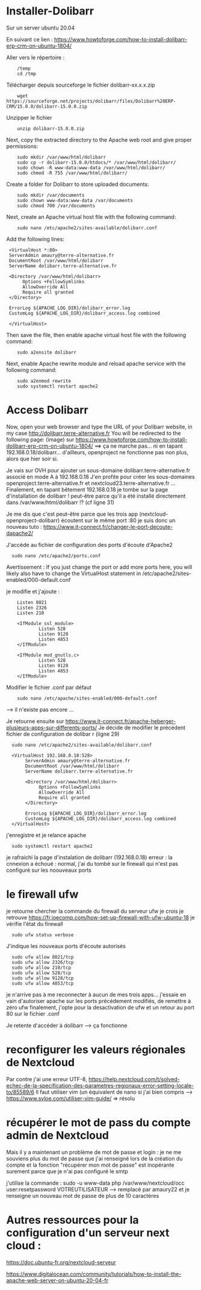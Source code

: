 # Installer-Dolibarr
Sur un server ubuntu 20.04

En suivant ce lien : 
https://www.howtoforge.com/how-to-install-dolibarr-erp-crm-on-ubuntu-1804/

Aller vers le répertoire :

        /temp
        cd /tmp 
    
Télécharger depuis sourceforge le fichier dolibarr-xx.x.x.zip

        wget https://sourceforge.net/projects/dolibarr/files/Dolibarr%20ERP-CRM/15.0.0/dolibarr-15.0.0.zip
Unzipper le fichier

        unzip dolibarr-15.0.0.zip

Next, copy the extracted directory to the Apache web root and give proper permissions:

        sudo mkdir /var/www/html/dolibarr
        sudo cp -r dolibarr-15.0.0/htdocs/* /var/www/html/dolibarr/
        sudo chown -R www-data:www-data /var/www/html/dolibarr/
        sudo chmod -R 755 /var/www/html/dolibarr/

Create a folder for Dolibarr to store uploaded documents:

        sudo mkdir /var/documents
        sudo chown www-data:www-data /var/documents
        sudo chmod 700 /var/documents

Next, create an Apache virtual host file with the following command:

        sudo nano /etc/apache2/sites-available/dolibarr.conf
Add the following lines:

     <VirtualHost *:80>
     ServerAdmin amaury@terre-alternative.fr
     DocumentRoot /var/www/html/dolibarr
     ServerName dolibarr.terre-alternative.fr

     <Directory /var/www/html/dolibarr>
          Options +FollowSymlinks
          AllowOverride All
          Require all granted
     </Directory>

     ErrorLog ${APACHE_LOG_DIR}/dolibarr_error.log
     CustomLog ${APACHE_LOG_DIR}/dolibarr_access.log combined
     
     </VirtualHost>

Then save the file, then enable apache virtual host file with the following command:

        sudo a2ensite dolibarr
Next, enable Apache rewrite module and reload apache service with the following command:

        sudo a2enmod rewrite
        sudo systemctl restart apache2

# Access Dolibarr

Now, open your web browser and type the URL of your Dolibarr website, 
in my case http://dolibarr.terre-alternative.fr You will be redirected to the following page: (image) sur https://www.howtoforge.com/how-to-install-dolibarr-erp-crm-on-ubuntu-1804/
==> ça ne marche pas... ni en tapant 192.168.0.18/dolibarr...  d'ailleurs, openproject ne fonctionne pas non plus, alors  que  hier soir si.

Je vais sur OVH pour ajouter un sous-domaine dolibarr.terre-alternative.fr associé en mode A à 192.168.0.18
J'en profite pour créer les sous-domaines openproject.terre-alternative.fr et nextcloud23.terre-alternative.fr
...
Finalement, en tapant bêtement 192.168.0.18 je tombe sur la page d'installation de dolibarr ! peut-être parce qu'il a été installé directement dans /var/www/html/dolibarr !? (cf ligne 31)

Je me  dis que c'est peut-être parce que les trois app (nextcloud-openproject-dolibarr) écoutent sur le même port :80
je suis donc un nouveau tuto : https://www.it-connect.fr/changer-le-port-decoute-dapache2/

J'accède au fichier de configuration des ports d'écoute d'Apache2 

      sudo nano /etc/apache2/ports.conf

Avertissement :
If you just change the port or add more ports here, you will likely also
have to change the VirtualHost statement in
/etc/apache2/sites-enabled/000-default.conf

je modifie et j'ajoute : 
        
        Listen 8021
        Listen 2326
        Listen 210

        <IfModule ssl_module>
                Listen 528
                Listen 9128
                Listen 4853
        </IfModule>

        <IfModule mod_gnutls.c>
                Listen 528
                Listen 9128
                Listen 4853
        </IfModule>

Modifier le fichier .conf par  défaut

        sudo nano /etc/apache/sites-enabled/000-default.conf
--> il n'existe pas encore ...


Je retourne ensuite sur https://www.it-connect.fr/apache-heberger-plusieurs-apps-sur-differents-ports/
Je décide de modifier le précédent fichier de configuration de dolibar r (ligne 29)

      sudo nano /etc/apache2/sites-available/dolibarr.conf

      <VirtualHost 192.168.0.18:528>
           ServerAdmin amaury@terre-alternative.fr
           DocumentRoot /var/www/html/dolibarr
           ServerName dolibarr.terre-alternative.fr

           <Directory /var/www/html/dolibarr>
                Options +FollowSymlinks
                AllowOverride All
                Require all granted
           </Directory>

           ErrorLog ${APACHE_LOG_DIR}/dolibarr_error.log
           CustomLog ${APACHE_LOG_DIR}/dolibarr_access.log combined
      </VirtualHost>

j'enregistre et  je relance apache 

      sudo systemctl restart apache2

je  rafraichi la page d'instalation de dolibarr (192.168.0.18) erreur : la cnnexion a échoué : normal, j'ai  du tombé  sur le firewall qui n'est pas configuré sur les noouveaux ports

# le firewall ufw

je retourne chercher la commande du firewall du serveur ufw je crois
je retrouve https://fr.joecomp.com/how-set-up-firewall-with-ufw-ubuntu-18
je vérifie l'état du firewall 

      sudo ufw status verbose

J'indique les nouveaux ports d'écoute autorisés

      sudo ufw allow 8021/tcp
      sudo ufw allow 2326/tcp
      sudo ufw allow 210/tcp
      sudo ufw allow 528/tcp
      sudo ufw allow 9128/tcp
      sudo ufw allow 4853/tcp
je  n'arrive pas à me reconnecter à aucun de  mes trois apps... j'essaie en vain d'autoriser apache sur les ports précédement modifiés, de remettre à zéro ufw
finalement, j'opte pour la  desactivation de ufw et un retour au port 80 sur le fichier .conf


Je retente d'accéder à dolibarr --> ça fonctionne

# reconfigurer les valeurs régionales de Nextcloud
Par contre j'ai une erreur UTF-8, https://help.nextcloud.com/t/solved-echec-de-la-specification-des-parametres-regionaux-error-setting-locale-to/85589/6
Il faut utiliser vim (un équivalent de nano si j'ai bien compris --> https://www.syloe.com/utiliser-vim-guide/
=> résolu

# récupérer le mot de pass du compte admin de Nextcloud
Mais il y a maintenant un problème de mot de passe et login : je ne me souviens plus du mot de passe que j'ai renseigné lors de la création du compte 
et la fonction "récupérer mon mot de passe" est inopérante surement parce que je n'ai pas configuré le smtp

j'utilise la commande : 
sudo -u www-data php /var/www/nextcloud/occ user:resetpassword VOTREUTILISATEUR --> remplacé par amaury22
et je renseigne un nouveau mot de passe de plus de 10 caractères

# Autres ressources pour la configuration d'un serveur next cloud : 

https://doc.ubuntu-fr.org/nextcloud-serveur

https://www.digitalocean.com/community/tutorials/how-to-install-the-apache-web-server-on-ubuntu-20-04-fr
